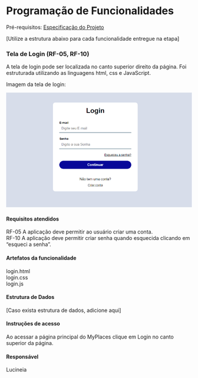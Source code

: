 # Programação de Funcionalidades

Pré-requisitos: [Especificação do Projeto](/documentos/02-Especificação%20do%20Projeto.md) 

[Utilize a estrutura abaixo para cada funcionalidade entregue na etapa]

### Tela de Login (RF-05, RF-10)

A tela de login pode ser localizada no canto superior direito da página. Foi estruturada utilizando as linguagens html, css e JavaScript.

Imagem da tela de login:

![Tela de login](/documentos/img/telaLogin.png)


#### Requisitos atendidos

RF-05	A aplicação deve permitir ao usuário criar uma conta.\
RF-10	A aplicação deve permitir criar senha quando esquecida clicando em “esqueci a senha”.


#### Artefatos da funcionalidade

login.html\
login.css\
login.js


#### Estrutura de Dados

[Caso exista estrutura de dados, adicione aqui]


#### Instruções de acesso

Ao acessar a página principal do MyPlaces clique em Login no canto superior da página.


#### Responsável

Lucineia






